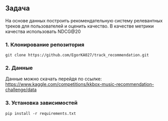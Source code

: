 ## Задача
На основе данных построить рекомендательную систему релевантных треков для пользователей и оценить качество. В качестве метрики качества использовать NDCG@20
### 1. Клонирование репозитория
```
git clone https://github.com/EgorKA027/track_recommendation.git
```
### 2. Данные
Данные можно скачать перейдя по ссылке: https://www.kaggle.com/competitions/kkbox-music-recommendation-challenge/data

### 3. Установка зависимостей
```
pip install -r requirements.txt
```
